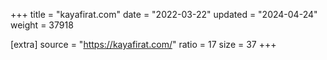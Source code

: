 +++
title = "kayafirat.com"
date = "2022-03-22"
updated = "2024-04-24"
weight = 37918

[extra]
source = "https://kayafirat.com/"
ratio = 17
size = 37
+++
